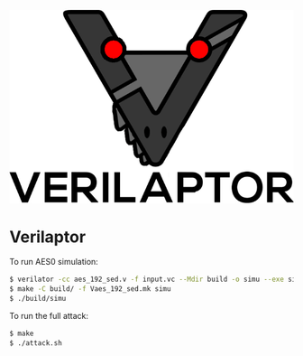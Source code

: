 ![Verilaptor](img/VERILOGO.png)
# Verilaptor

To run AES0 simulation:
```bash
$ verilator -cc aes_192_sed.v -f input.vc --Mdir build -o simu --exe simulation.cpp
$ make -C build/ -f Vaes_192_sed.mk simu
$ ./build/simu
```

To run the full attack:
```bash
$ make
$ ./attack.sh
```
